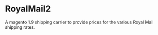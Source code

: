 # RoyalMail2

A magento 1.9 shipping carrier to provide prices for the various Royal Mail shipping rates.
